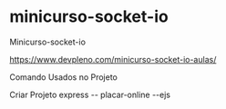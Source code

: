 # minicurso-socket-io
Minicurso-socket-io


https://www.devpleno.com/minicurso-socket-io-aulas/

Comando Usados no Projeto

Criar Projeto
express -- placar-online --ejs


